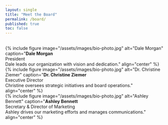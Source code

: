 ```yaml
---
layout: single
title: "Meet the Board"
permalink: /board/
published: true
toc: false
---
```


<!-- No H1 here because the splash layout already includes the title -->

<div class="row row--equal" style="margin-top: 2rem;">
  <div class="col-4">
    {% include figure
      image="/assets/images/bio-photo.jpg"
      alt="Dale Morgan"
      caption="<strong>Dale Morgan</strong><br>President<br>Dale leads our organization with vision and dedication."
      align="center"
    %}
  </div>

  <div class="col-4">
    {% include figure
      image="/assets/images/bio-photo.jpg"
      alt="Dr. Christine Ziemer"
      caption="<strong>Dr. Christine Ziemer</strong><br>Executive Director<br>Christine oversees strategic initiatives and board operations."
      align="center"
    %}
  </div>

  <div class="col-4">
    {% include figure
      image="/assets/images/bio-photo.jpg"
      alt="Ashley Bennett"
      caption="<strong>Ashley Bennett</strong><br>Secretary & Director of Marketing<br>Ashley drives our marketing efforts and manages communications."
      align="center"
    %}
  </div>
</div>
